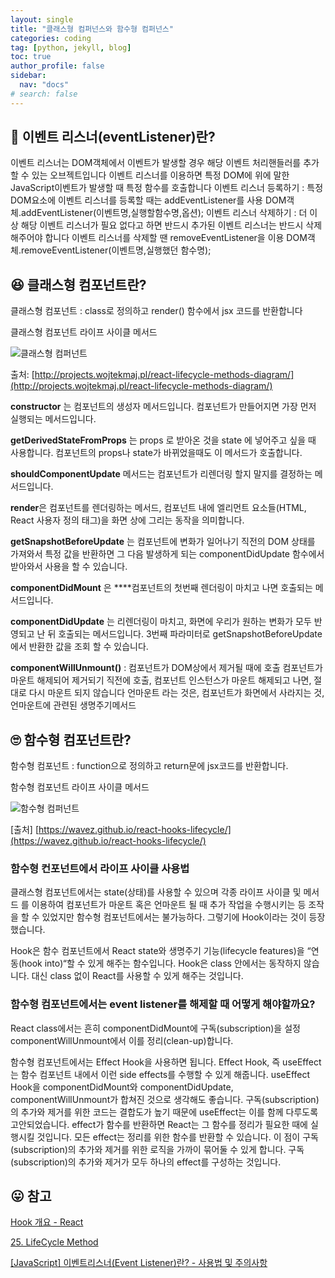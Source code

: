 ```yaml
---
layout: single
title: "클래스형 컴퍼넌스와 함수형 컴퍼넌스"
categories: coding
tag: [python, jekyll, blog]
toc: true
author_profile: false
sidebar:
  nav: "docs"
# search: false
---
```


## 🤩 이벤트 리스너(eventListener)란?

이벤트 리스너는 DOM객체에서 이벤트가 발생할 경우 해당 이벤트 처리핸들러를 추가할 수 있는 오브젝트입니다
이벤트 리스너를 이용하면 특정 DOM에 위에 말한 JavaScript이벤트가 발생할 때 특정 함수를 호출합니다
이벤트 리스너 등록하기 : 특정 DOM요소에 이벤트 리스너를 등록할 때는 addEventListener를 사용
DOM객체.addEventListener(이벤트명,실행할함수명,옵션);
이벤트 리스너 삭제하기 : 더 이상 해당 이벤트 리스너가 필요 없다고 하면 반드시 추가된 이벤트 리스너는 반드시 삭제해주어야 합니다
이벤트 리스너를 삭제할 땐 removeEventListener을 이용
DOM객체.removeEventListener(이벤트명,실행했던 함수명);

## 😆 클래스형 컴포넌트란?

클래스형 컴포넌트 : class로 정의하고 render() 함수에서 jsx 코드를 반환합니다

클래스형 컴포넌트 라이프 사이클 메서드

![클래스형 컴퍼넌트](https://s3.us-west-2.amazonaws.com/secure.notion-static.com/31b292fd-c708-4310-ae4a-7bfe4ae4c37e/Untitled.png?X-Amz-Algorithm=AWS4-HMAC-SHA256&X-Amz-Content-Sha256=UNSIGNED-PAYLOAD&X-Amz-Credential=AKIAT73L2G45EIPT3X45%2F20220807%2Fus-west-2%2Fs3%2Faws4_request&X-Amz-Date=20220807T134648Z&X-Amz-Expires=86400&X-Amz-Signature=b16d9019e26f17ca192d608098d84362976cc428aaaa5d9d395e6de596085c58&X-Amz-SignedHeaders=host&response-content-disposition=filename%20%3D%22Untitled.png%22&x-id=GetObject)

출처: [http://projects.wojtekmaj.pl/react-lifecycle-methods-diagram/](http://projects.wojtekmaj.pl/react-lifecycle-methods-diagram/)

**constructor** 는 컴포넌트의 생성자 메서드입니다. 컴포넌트가 만들어지면 가장 먼저 실행되는 메서드입니다.

**getDerivedStateFromProps** 는 props 로 받아온 것을 state 에 넣어주고 싶을 때 사용합니다. 컴포넌트의 props나 state가 바뀌었을때도 이 메서드가 호출합니다.

**shouldComponentUpdate** 메서드는 컴포넌트가 리렌더링 할지 말지를 결정하는 메서드입니다.

**render**은 컴포넌트를 렌더링하는 메서드, 컴포넌트 내에 엘리먼트 요소들(HTML, React 사용자 정의 태그)을 화면 상에 그리는 동작을 의미합니다.

**getSnapshotBeforeUpdate** 는 컴포넌트에 변화가 일어나기 직전의 DOM 상태를 가져와서 특정 값을 반환하면 그 다음 발생하게 되는 componentDidUpdate 함수에서 받아와서 사용을 할 수 있습니다.

**componentDidMount** 은 \*\*\*\*컴포넌트의 첫번째 렌더링이 마치고 나면 호출되는 메서드입니다.

**componentDidUpdate** 는 리렌더링이 마치고, 화면에 우리가 원하는 변화가 모두 반영되고
난 뒤 호출되는 메서드입니다. 3번째 파라미터로 getSnapshotBeforeUpdate 에서 반환한 값을 조회 할 수 있습니다.

**componentWillUnmount()** : 컴포넌트가 DOM상에서 제거될 때에 호출
컴포넌트가 마운트 해제되어 제거되기 직전에 호출, 컴포넌트 인스턴스가 마운트 해제되고 나면, 절대로 다시 마운트 되지 않습니다
언마운트 라는 것은, 컴포넌트가 화면에서 사라지는 것, 언마운트에 관련된 생명주기메서드

## 🙄 함수형 컴포넌트란?

함수형 컴포넌트 : function으로 정의하고 return문에 jsx코드를 반환합니다.

함수형 컴포넌트 라이프 사이클 메서드

![함수형 컴퍼넌트](https://img1.daumcdn.net/thumb/R1280x0/?scode=mtistory2&fname=https%3A%2F%2Fblog.kakaocdn.net%2Fdn%2FbF6rTe%2FbtrEvNPPvFs%2FkfuXlK3dGF4bJUpKXQcjH1%2Fimg.png)

[출처] [https://wavez.github.io/react-hooks-lifecycle/](https://wavez.github.io/react-hooks-lifecycle/)

### 함수형 컨포넌트에서 라이프 사이클 사용법

클래스형 컴포넌트에서는 state(상태)를 사용할 수 있으며 각종 라이프 사이클 및 메서드
를 이용하여 컴포넌트가 마운트 혹은 언마운트 될 때 추가 작업을 수행시키는 등 조작을 할 수 있었지만 함수형 컴포넌트에서는 불가능하다. 그렇기에 Hook이라는 것이 등장했습니다.

Hook은 함수 컴포넌트에서 React state와 생명주기 기능(lifecycle features)을 “연동(hook into)“할 수 있게 해주는 함수입니다. Hook은 class 안에서는 동작하지 않습니다. 대신 class 없이 React를 사용할 수 있게 해주는 것입니다.

### 함수형 컴포넌트에서는 event listener를 해제할 때 어떻게 해야할까요?

React class에서는 흔히 componentDidMount에 구독(subscription)을 설정 componentWillUnmount에서 이를 정리(clean-up)합니다.

함수형 컴포넌트에서는 Effect Hook을 사용하면 됩니다. Effect Hook, 즉 useEffect는 함수 컴포넌트 내에서 이런 side effects를 수행할 수 있게 해줍니다. useEffect Hook을 componentDidMount와 componentDidUpdate, componentWillUnmount가 합쳐진 것으로 생각해도 좋습니다.
구독(subscription)의 추가와 제거를 위한 코드는 결합도가 높기 때문에 useEffect는 이를 함께 다루도록 고안되었습니다. effect가 함수를 반환하면 React는 그 함수를 정리가 필요한 때에 실행시킬 것입니다. 모든 effect는 정리를 위한 함수를 반환할 수 있습니다. 이 점이 구독(subscription)의 추가와 제거를 위한 로직을 가까이 묶어둘 수 있게 합니다. 구독(subscription)의 추가와 제거가 모두 하나의 effect를 구성하는 것입니다.

## 😛 참고

[Hook 개요 - React](https://ko.reactjs.org/docs/hooks-overview.html)

[25. LifeCycle Method](https://react.vlpt.us/basic/25-lifecycle.html)

[[JavaScript] 이벤트리스너(Event Listener)란? - 사용법 및 주의사항](https://ordinary-code.tistory.com/64)
